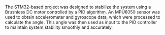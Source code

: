 The STM32-based project was designed to stabilize the system using a Brushless DC motor controlled by a PID algorithm. An MPU6050 sensor was used to obtain accelerometer and gyroscope data, which were processed to calculate the angle. This angle was then used as input to the PID controller to maintain system stability smoothly and accurately.
